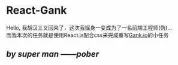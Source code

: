 # React-Gank

Hello, 我胡汉三又回来了，这次我摇身一变成为了一名前端工程师(伪)...  
而我本次的任务就是使用React.js配合css来完成重写[Gank.io](http://gank.io)的小任务  
## *by super man ——pober*

